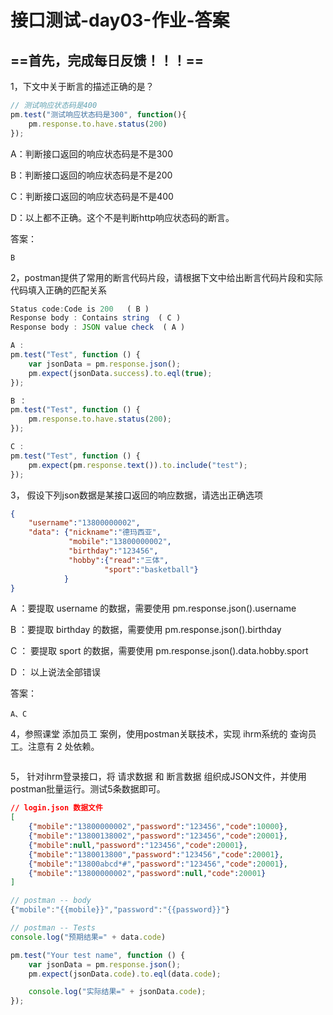 # 接口测试-day03-作业-答案



## ==首先，完成每日反馈！！！==



1，下文中关于断言的描述正确的是？

```js
// 测试响应状态码是400
pm.test("测试响应状态码是300", function(){
    pm.response.to.have.status(200)
});
```

A：判断接口返回的响应状态码是不是300

B：判断接口返回的响应状态码是不是200

C：判断接口返回的响应状态码是不是400

D：以上都不正确。这个不是判断http响应状态码的断言。

答案：

```yacas
B
```



2，postman提供了常用的断言代码片段，请根据下文中给出断言代码片段和实际代码填入正确的匹配关系

```js
Status code:Code is 200   ( B )
Response body : Contains string  ( C )
Response body : JSON value check  ( A )
```

```js
A : 
pm.test("Test", function () {
    var jsonData = pm.response.json();
    pm.expect(jsonData.success).to.eql(true);
});

B ：
pm.test("Test", function () {
    pm.response.to.have.status(200);
});

C :
pm.test("Test", function () {
    pm.expect(pm.response.text()).to.include("test");
});
```



3， 假设下列json数据是某接口返回的响应数据，请选出正确选项

```json
{
    "username":"13800000002",
    "data": {"nickname":"德玛西亚",
    		 "mobile":"13800000002",
        	 "birthday":"123456",
    		 "hobby":{"read":"三体", 
    				 "sport":"basketball"}
			}
}
```

A ：要提取 username 的数据，需要使用 pm.response.json().username

B ：要提取 birthday 的数据，需要使用 pm.response.json().birthday

C ： 要提取 sport 的数据，需要使用 pm.response.json().data.hobby.sport

D ： 以上说法全部错误

答案：

```yacas
A、C
```



4，参照课堂 添加员工 案例，使用postman关联技术，实现 ihrm系统的 查询员工。注意有 2 处依赖。

```yacas
```



5，  针对ihrm登录接口，将 请求数据 和 断言数据 组织成JSON文件，并使用postman批量运行。测试5条数据即可。

```json
// login.json 数据文件
[
	{"mobile":"13800000002","password":"123456","code":10000},
	{"mobile":"13800138002","password":"123456","code":20001},
	{"mobile":null,"password":"123456","code":20001},
	{"mobile":"1380013800","password":"123456","code":20001},
	{"mobile":"13800abcd*#","password":"123456","code":20001},
	{"mobile":"13800000002","password":null,"code":20001}
]
```

```js
// postman -- body
{"mobile":"{{mobile}}","password":"{{password}}"}
```

```js
// postman -- Tests
console.log("预期结果=" + data.code)

pm.test("Your test name", function () {
    var jsonData = pm.response.json();
    pm.expect(jsonData.code).to.eql(data.code);

    console.log("实际结果=" + jsonData.code);
});
```





